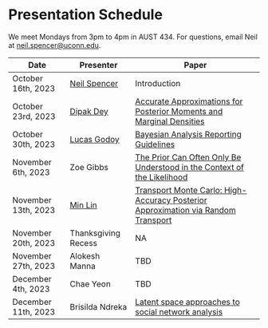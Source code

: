 # Presentation Schedule


We meet Mondays from 3pm to 4pm in AUST 434. For questions, email Neil at neil.spencer@uconn.edu. 

| Date               | Presenter |                    Paper |
| -------- | ------- | -------|
| October 16th, 2023  | [Neil Spencer](https://sites.google.com/site/neilarchspencer/)      | Introduction|
| October 23rd, 2023  | [Dipak Dey](http://merlot.stat.uconn.edu/~dey/)    | [Accurate Approximations for Posterior Moments and Marginal Densities](https://www.tandfonline.com/doi/abs/10.1080/01621459.1986.10478240)|
| October 30th, 2023  | [Lucas Godoy](https://lcgodoy.me)     | [Bayesian Analysis Reporting Guidelines](https://www.nature.com/articles/s41562-021-01177-7)|
| November 6th, 2023 | Zoe Gibbs | [The Prior Can Often Only Be Understood in the Context of the Likelihood](https://www.mdpi.com/1099-4300/19/10/555)|
| November 13th, 2023 | [Min Lin](https://minlinstat.github.io/) | [Transport Monte Carlo: High-Accuracy Posterior Approximation via Random Transport](https://doi.org/10.1080/01621459.2021.2003201)|
| November 20th, 2023 | Thanksgiving Recess   | NA|
| November 27th, 2023 | Alokesh Manna   | TBD|
| December 4th, 2023  | Chae Yeon   | TBD|
| December 11th, 2023 | Brisilda Ndreka  | [Latent space approaches to social network analysis](https://www.tandfonline.com/doi/abs/10.1198/016214502388618906)|
